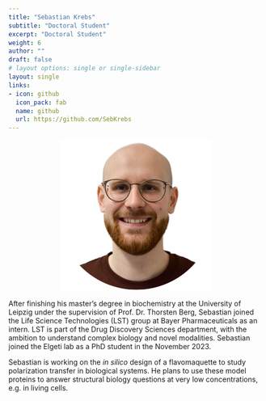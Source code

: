 ```yaml
---
title: "Sebastian Krebs"
subtitle: "Doctoral Student"
excerpt: "Doctoral Student"
weight: 6
author: ""
draft: false
# layout options: single or single-sidebar
layout: single
links:
- icon: github
  icon_pack: fab
  name: github
  url: https://github.com/SebKrebs
---
```

<center>
<img src="featured.jpg" alt="Sebastian" style="height:300px;"> 
</center>

After finishing his master’s degree in biochemistry at the University of Leipzig under the supervision of Prof. Dr. Thorsten Berg, Sebastian joined the Life Science Technologies (LST) group at Bayer Pharmaceuticals as an intern. LST is part of the Drug Discovery Sciences department, with the ambition to understand complex biology and novel modalities. Sebastian joined the Elgeti lab as a PhD student in the November 2023.

Sebastian is working on the *in silico* design of a flavomaquette to study polarization transfer in biological systems. He plans to use these model proteins to answer structural biology questions at very low concentrations, e.g. in living cells.
